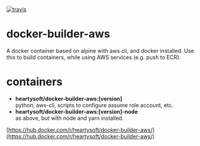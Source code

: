 [![travis](https://travis-ci.org/heartysoft/docker-builder-aws.svg?branch=master)](https://travis-ci.org/heartysoft/docker-builder-aws)

# docker-builder-aws
A docker container based on alpine with aws cli, and docker installed. Use this to build containers, while using AWS services (e.g. push to ECR).

# containers

* **heartysoft/docker-builder-aws:[version]**  
python, aws-cli, scripts to configure assume role account, etc.
* **heartysoft/docker-builder-aws:[version]-node**  
as above, but with node and yarn installed. 

[https://hub.docker.com/r/heartysoft/docker-builder-aws/](https://hub.docker.com/r/heartysoft/docker-builder-aws/) 
